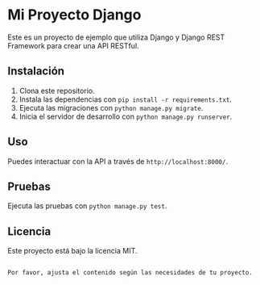 # Mi Proyecto Django

Este es un proyecto de ejemplo que utiliza Django y Django REST Framework para crear una API RESTful.

## Instalación

1. Clona este repositorio.
2. Instala las dependencias con `pip install -r requirements.txt`.
3. Ejecuta las migraciones con `python manage.py migrate`.
4. Inicia el servidor de desarrollo con `python manage.py runserver`.

## Uso

Puedes interactuar con la API a través de `http://localhost:8000/`.

## Pruebas

Ejecuta las pruebas con `python manage.py test`.

## Licencia

Este proyecto está bajo la licencia MIT.
```

Por favor, ajusta el contenido según las necesidades de tu proyecto.